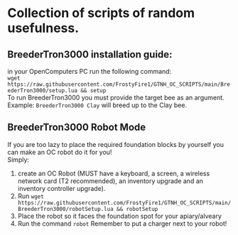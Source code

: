 # Collection of scripts of random usefulness.  
## BreederTron3000 installation guide:  
in your OpenComputers PC run the following command:  
```wget https://raw.githubusercontent.com/FrostyFire1/GTNH_OC_SCRIPTS/main/BreederTron3000/setup.lua && setup```  
To run BreederTron3000 you must provide the target bee as an argument.  
Example: `BreederTron3000 Clay` will breed up to the Clay bee.  
## BreederTron3000 Robot Mode
If you are too lazy to place the required foundation blocks by yourself you can make an OC robot do it for you!  
Simply:
1. create an OC Robot (MUST have a keyboard, a screen, a wireless network card (T2 recommended), an inventory upgrade and an inventory controller upgrade).
2. Run `wget https://raw.githubusercontent.com/FrostyFire1/GTNH_OC_SCRIPTS/main/BreederTron3000/robotSetup.lua && robotSetup`
3. Place the robot so it faces the foundation spot for your apiary/alveary
4. Run the command `robot`
Remember to put a charger next to your robot!
